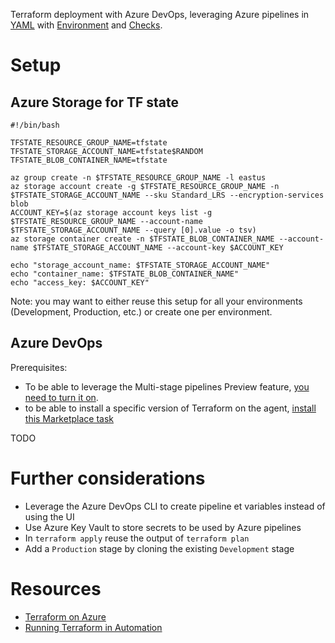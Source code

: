 Terraform deployment with Azure DevOps, leveraging Azure pipelines in [YAML](http://aka.ms/yaml) with [Environment](https://docs.microsoft.com/azure/devops/pipelines/yaml-schema?view=azure-devops&tabs=schema#environment) and [Checks](https://docs.microsoft.com/azure/devops/pipelines/process/checks?view=azure-devops).

# Setup

## Azure Storage for TF state

```
#!/bin/bash

TFSTATE_RESOURCE_GROUP_NAME=tfstate
TFSTATE_STORAGE_ACCOUNT_NAME=tfstate$RANDOM
TFSTATE_BLOB_CONTAINER_NAME=tfstate

az group create -n $TFSTATE_RESOURCE_GROUP_NAME -l eastus
az storage account create -g $TFSTATE_RESOURCE_GROUP_NAME -n $TFSTATE_STORAGE_ACCOUNT_NAME --sku Standard_LRS --encryption-services blob
ACCOUNT_KEY=$(az storage account keys list -g $TFSTATE_RESOURCE_GROUP_NAME --account-name $TFSTATE_STORAGE_ACCOUNT_NAME --query [0].value -o tsv)
az storage container create -n $TFSTATE_BLOB_CONTAINER_NAME --account-name $TFSTATE_STORAGE_ACCOUNT_NAME --account-key $ACCOUNT_KEY

echo "storage_account_name: $TFSTATE_STORAGE_ACCOUNT_NAME"
echo "container_name: $TFSTATE_BLOB_CONTAINER_NAME"
echo "access_key: $ACCOUNT_KEY"
```

Note: you may want to either reuse this setup for all your environments (Development, Production, etc.) or create one per environment.

## Azure DevOps

Prerequisites:
- To be able to leverage the Multi-stage pipelines Preview feature, [you need to turn it on](https://docs.microsoft.com/azure/devops/pipelines/process/stages?view=azure-devops&tabs=yaml).
- to be able to install a specific version of Terraform on the agent, [install this Marketplace task](https://marketplace.visualstudio.com/items?itemName=ms-devlabs.custom-terraform-tasks)

TODO

# Further considerations

- Leverage the Azure DevOps CLI to create pipeline et variables instead of using the UI
- Use Azure Key Vault to store secrets to be used by Azure pipelines
- In `terraform apply` reuse the output of `terraform plan`
- Add a `Production` stage by cloning the existing `Development` stage

# Resources

- [Terraform on Azure](https://docs.microsoft.com/azure/terraform/)
- [Running Terraform in Automation
](https://learn.hashicorp.com/terraform/development/running-terraform-in-automation)
